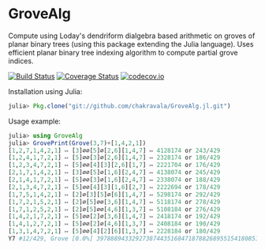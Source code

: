 # GroveAlg
Compute using Loday's dendriform dialgebra based arithmetic on groves of planar binary trees (using this package extending the Julia language). Uses efficient planar binary tree indexing algorithm to compute partial grove indices. 

[![Build Status](https://travis-ci.org/chakravala/GroveAlg.jl.svg?branch=master)](https://travis-ci.org/chakravala/GroveAlg.jl) [![Coverage Status](https://coveralls.io/repos/chakravala/GroveAlg.jl/badge.svg?branch=master&service=github)](https://coveralls.io/github/chakravala/GroveAlg.jl?branch=master) [![codecov.io](http://codecov.io/github/chakravala/GroveAlg.jl/coverage.svg?branch=master)](http://codecov.io/github/chakravala/GroveAlg.jl?branch=master)

Installation using Julia:

```Julia
julia> Pkg.clone("git://github.com/chakravala/GroveAlg.jl.git")
```

Usage example:

```Julia
julia> using GroveAlg
julia> GrovePrint(Grove(3,7)+[1,4,2,1])
[1,2,7,1,4,2,1] ↦ [3]∅∅[5]∅[2,6][1,4,7] ↦ 4128174 or 243/429
[1,2,4,1,7,2,1] ↦ [5]∅∅[3]∅[2,6][1,4,7] ↦ 2328174 or 186/429
[1,2,3,4,7,2,1] ↦ [5]∅∅[4][3][2,6][1,7] ↦ 2221704 or 176/429
[2,1,7,1,4,2,1] ↦ [3]∅∅[5]∅[1,6][2,4,7] ↦ 4138074 or 245/429
[2,1,4,1,7,2,1] ↦ [5]∅∅[3]∅[1,6][2,4,7] ↦ 2338074 or 188/429
[2,1,3,4,7,2,1] ↦ [5]∅∅[4][3][1,6][2,7] ↦ 2222694 or 178/429
[1,7,5,1,4,2,1] ↦ [2]∅[3][5]∅[6][1,4,7] ↦ 5298174 or 292/429
[1,7,2,1,5,2,1] ↦ [2]∅[5]∅∅[3,6][1,4,7] ↦ 5118174 or 278/429
[1,7,1,2,5,2,1] ↦ [2]∅[5]∅∅[4,6][1,3,7] ↦ 5108184 or 276/429
[1,4,2,1,7,2,1] ↦ [5]∅∅[2]∅[3,6][1,4,7] ↦ 2418174 or 192/429
[1,4,1,2,7,2,1] ↦ [5]∅∅[2]∅[4,6][1,3,7] ↦ 2408184 or 190/429
[1,3,1,4,7,2,1] ↦ [5]∅∅[4][2][6][1,3,7] ↦ 2228184 or 180/429
Y7 #12/429, Grove [0.0%] 3978889433292738744351684718788268955154180851751998187580930331583304832228744501395456
```
